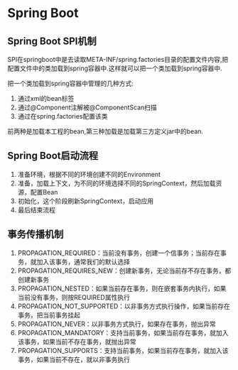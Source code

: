 # Spring Boot


## **Spring Boot SPI机制**

SPI在springboot中是去读取META-INF/spring.factories目录的配置文件内容,把配置文件中的类加载到spring容器中.这样就可以把一个类加载到spring容器中.

把一个类加载到spring容器中管理的几种方式:
1. 通过xml的bean标签
2. 通过@Component注解被@ComponentScan扫描
3. 通过在spring.factories配置该类

前两种是加载本工程的bean,第三种加载是加载第三方定义jar中的bean.


## **Spring Boot启动流程**
1. 准备环境，根据不同的环境创建不同的Environment
2. 准备，加载上下文，为不同的环境选择不同的SpringContext，然后加载资源，配置Bean
3. 初始化，这个阶段刷新SpringContext，启动应用
4. 最后结束流程


## **事务传播机制**
1. PROPAGATION_REQUIRED：当前没有事务，创建一个信事务；当前存在事务，就加入该事务，通常我们的默认选择
2. PROPAGATION_REQUIRES_NEW：创建新事务，无论当前存不存在事务，都创建新事务
3. PROPAGATION_NESTED：如果当前存在事务，则在嵌套事务内执行，如果当前没有事务，则按REQUIRED属性执行
4. PROPAGATION_NOT_SUPPORTED：以非事务方式执行操作，如果当前存在事务，把当前事务挂起
5. PROPAGATION_NEVER：以非事务方式执行，如果存在事务，抛出异常
6. PROPAGATION_MANDATORY：支持当前事务，如果当前存在事务，就加入该事务，如果当前不存在事务，就抛出异常
7. PROPAGATION_SUPPORTS：支持当前事务，如果当前存在事务，就加入该事务，如果当前不存在，就以非事务执行